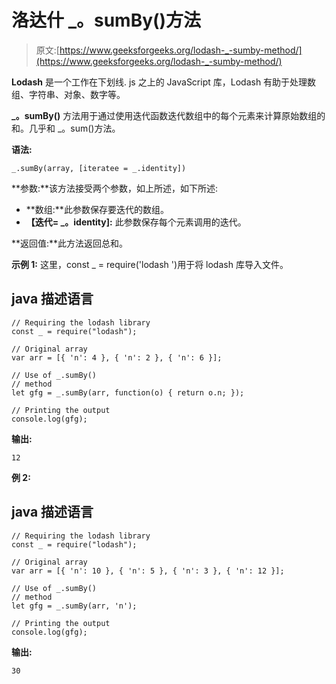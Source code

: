 # 洛达什 _。sumBy()方法

> 原文:[https://www.geeksforgeeks.org/lodash-_-sumby-method/](https://www.geeksforgeeks.org/lodash-_-sumby-method/)

**Lodash** 是一个工作在下划线. js 之上的 JavaScript 库，Lodash 有助于处理数组、字符串、对象、数字等。

**_。sumBy()** 方法用于通过使用迭代函数迭代数组中的每个元素来计算原始数组的和。几乎和 _。sum()方法。

**语法:**

```
_.sumBy(array, [iteratee = _.identity])
```

**参数:**该方法接受两个参数，如上所述，如下所述:

*   **数组:**此参数保存要迭代的数组。
*   **【迭代= _。identity]:** 此参数保存每个元素调用的迭代。

**返回值:**此方法返回总和。

**示例 1:** 这里，const _ = require('lodash ')用于将 lodash 库导入文件。

## java 描述语言

```
// Requiring the lodash library  
const _ = require("lodash");  

// Original array 
var arr = [{ 'n': 4 }, { 'n': 2 }, { 'n': 6 }];

// Use of _.sumBy()  
// method 
let gfg = _.sumBy(arr, function(o) { return o.n; }); 

// Printing the output  
console.log(gfg);
```

**输出:**

```
12
```

**例 2:**

## java 描述语言

```
// Requiring the lodash library  
const _ = require("lodash");  

// Original array 
var arr = [{ 'n': 10 }, { 'n': 5 }, { 'n': 3 }, { 'n': 12 }];

// Use of _.sumBy()  
// method 
let gfg = _.sumBy(arr, 'n'); 

// Printing the output  
console.log(gfg);
```

**输出:**

```
30
```
